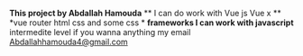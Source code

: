 ****This project by Abdallah Hamouda****
 ** I can do work with Vue js Vue x  **
  *vue router html css and some css   *
**frameworks I can work with javascript**
intermedite level 
if you wanna anything my email Abdallahhamouda4@gmail.com